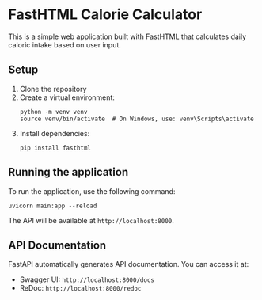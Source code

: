 # FastHTML Calorie Calculator

This is a simple web application built with FastHTML that calculates daily caloric intake based on user input.

## Setup

1. Clone the repository
2. Create a virtual environment:
   ```
   python -m venv venv
   source venv/bin/activate  # On Windows, use: venv\Scripts\activate
   ```
3. Install dependencies:
   ```
   pip install fasthtml
   ```

## Running the application

To run the application, use the following command:

```
uvicorn main:app --reload
```

The API will be available at `http://localhost:8000`.

## API Documentation

FastAPI automatically generates API documentation. You can access it at:

- Swagger UI: `http://localhost:8000/docs`
- ReDoc: `http://localhost:8000/redoc`
